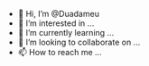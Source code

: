 - 👋 Hi, I’m @Duadameu
- 👀 I’m interested in ...
- 🌱 I’m currently learning ...
- 💞️ I’m looking to collaborate on ...
- 📫 How to reach me ...

<!---
Duadameu/Duadameu is a ✨ special ✨ repository because its `README.md` (this file) appears on your GitHub profile.
You can click the Preview link to take a look at your changes.
--->
